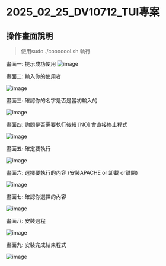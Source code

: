 # 2025_02_25_DV10712_TUI專案

## 操作畫面說明

> 使用sudo ./cooooool.sh 執行

畫面一: 提示成功使用
![image](https://hackmd.io/_uploads/Bkho7A9qke.png)

畫面二: 輸入你的使用者

![image](https://hackmd.io/_uploads/SkeGERqqJl.png)

畫面三: 確認你的名字是否是當初輸入的

![image](https://hackmd.io/_uploads/HJKXNR9qJx.png)

畫面四: 詢問是否需要執行後續 [NO] 會直接終止程式

![image](https://hackmd.io/_uploads/SkBSEC9q1e.png)

畫面五: 確定要執行 

![image](https://hackmd.io/_uploads/r1vFE09qke.png)

畫面六: 選擇要執行的內容 (安裝APACHE or 卸載 or離開)

![image](https://hackmd.io/_uploads/Syh2NR9cJl.png)

畫面七: 確認你選擇的內容

![image](https://hackmd.io/_uploads/S1RRE0cckg.png)

畫面八: 安裝過程

![image](https://hackmd.io/_uploads/S1jQH09q1l.png)

畫面九: 安裝完成結束程式

![image](https://hackmd.io/_uploads/rJhKP0c9Jx.png)

